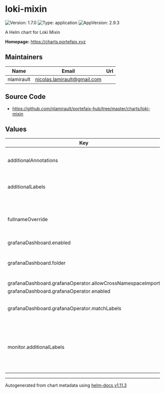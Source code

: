 # loki-mixin

![Version: 1.7.0](https://img.shields.io/badge/Version-1.7.0-informational?style=flat-square) ![Type: application](https://img.shields.io/badge/Type-application-informational?style=flat-square) ![AppVersion: 2.9.3](https://img.shields.io/badge/AppVersion-2.9.3-informational?style=flat-square)

A Helm chart for Loki Mixin

**Homepage:** <https://charts.portefaix.xyz>

## Maintainers

| Name       | Email                         | Url |
| ---------- | ----------------------------- | --- |
| nlamirault | <nicolas.lamirault@gmail.com> |     |

## Source Code

- <https://github.com/nlamirault/portefaix-hub/tree/master/charts/loki-mixin>

## Values

| Key                                                        | Type   | Default     | Description                                                              |
| ---------------------------------------------------------- | ------ | ----------- | ------------------------------------------------------------------------ |
| additionalAnnotations                                      | object | `{}`        | Additional annotations to add to all resources                           |
| additionalLabels                                           | object | `{}`        | Additional labels to add to all resources                                |
| fullnameOverride                                           | string | `""`        | Provide a name to substitute for the full names of resources             |
| grafanaDashboard.enabled                                   | bool   | `true`      |                                                                          |
| grafanaDashboard.folder                                    | string | `"logging"` | Grafana folder in which to store the dashboards                          |
| grafanaDashboard.grafanaOperator.allowCrossNamespaceImport | bool   | `true`      |                                                                          |
| grafanaDashboard.grafanaOperator.enabled                   | bool   | `false`     |                                                                          |
| grafanaDashboard.grafanaOperator.matchLabels               | object | `{}`        | Selected labels for Grafana instance                                     |
| monitor.additionalLabels                                   | object | `{}`        | Additional labels to add to resources managed by the Prometheus Operator |

---

Autogenerated from chart metadata using [helm-docs v1.11.3](https://github.com/norwoodj/helm-docs/releases/v1.11.3)
